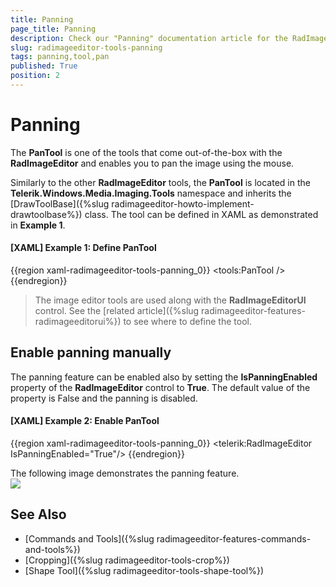 ```yaml
---
title: Panning
page_title: Panning
description: Check our "Panning" documentation article for the RadImageEditor WPF control.
slug: radimageeditor-tools-panning
tags: panning,tool,pan
published: True
position: 2
---
```


# Panning

The __PanTool__ is one of the tools that come out-of-the-box with the __RadImageEditor__ and enables you to pan the image using the mouse. 

Similarly to the other __RadImageEditor__ tools, the __PanTool__ is located in the __Telerik.Windows.Media.Imaging.Tools__ namespace and inherits the [DrawToolBase]({%slug radimageeditor-howto-implement-drawtoolbase%}) class. The tool can be defined in XAML as demonstrated in __Example 1__.

#### __[XAML] Example 1: Define PanTool__  
{{region xaml-radimageeditor-tools-panning_0}}
	<tools:PanTool />
{{endregion}}

> The image editor tools are used along with the __RadImageEditorUI__ control. See the [related article]({%slug radimageeditor-features-radimageeditorui%}) to see where to define the tool.

## Enable panning manually

The panning feature can be enabled also by setting the __IsPanningEnabled__ property of the __RadImageEditor__ control to __True__. The default value of the property is False and the panning is disabled.

#### __[XAML] Example 2: Enable PanTool__  
{{region xaml-radimageeditor-tools-panning_0}}
	<telerik:RadImageEditor IsPanningEnabled="True"/>
{{endregion}}

The following image demonstrates the panning feature.  
![](images/radimageeditor-tool-panning-0.gif)

## See Also  
* [Commands and Tools]({%slug radimageeditor-features-commands-and-tools%})
* [Cropping]({%slug radimageeditor-tools-crop%})
* [Shape Tool]({%slug radimageeditor-tools-shape-tool%})
